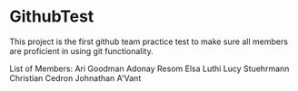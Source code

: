 # GithubTest

This project is the first github team practice test to make sure all members are proficient in using git functionality.

List of Members:
Ari Goodman
Adonay Resom
Elsa Luthi
Lucy Stuehrmann
Christian Cedron
Johnathan A'Vant